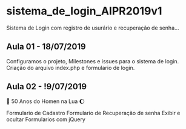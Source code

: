 # sistema_de_login_AIPR2019v1
Sistema de Login com registro de usurário e recuperação de senha...

## Aula 01 - 18/07/2019
Configuramos o projeto, Milestones e issues para o sistema de login.
Criação do arquivo index.php e formulario de login.

## Aula 02 - !9/07/2019

:rocket: 50 Anos do Homen na Lua :moon:

Formulario de Cadastro
Formulario de Recuperação de senha
Exibir e ocultar Formularios com jQuery
